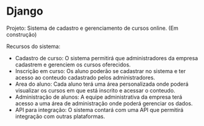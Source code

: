 # Django

Projeto: Sistema de cadastro e gerenciamento de cursos online.  (Em construção)

Recursos do sistema: <br>
- Cadastro de curso: O sistema permitirá que administradores da empresa cadastrem e gerenciem os cursos oferecidos. <br>
- Inscrição em curso: Os aluno poderão se cadastrar no sistema e ter acesso ao conteudo cadastrado pelos administradores. <br>
- Area do aluno: Cada aluno terá uma área personalizada onde poderá visualizar os cursos em que está inscrito e acessar o conteudo. <br>
- Administração de alunos: A equipe administrativa da empresa terá acesso a uma área de administração onde poderá gerenciar os dados. <br>
- API para integração: O sistema contará com uma API que permitirá integração com outras plataformas. <br>

